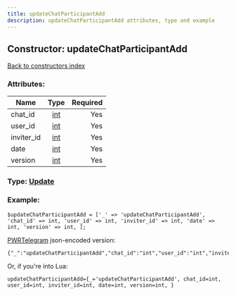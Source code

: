 ```yaml
---
title: updateChatParticipantAdd
description: updateChatParticipantAdd attributes, type and example
---
```

## Constructor: updateChatParticipantAdd  
[Back to constructors index](index.md)



### Attributes:

| Name     |    Type       | Required |
|----------|:-------------:|---------:|
|chat\_id|[int](../types/int.md) | Yes|
|user\_id|[int](../types/int.md) | Yes|
|inviter\_id|[int](../types/int.md) | Yes|
|date|[int](../types/int.md) | Yes|
|version|[int](../types/int.md) | Yes|



### Type: [Update](../types/Update.md)


### Example:

```
$updateChatParticipantAdd = ['_' => 'updateChatParticipantAdd', 'chat_id' => int, 'user_id' => int, 'inviter_id' => int, 'date' => int, 'version' => int, ];
```  

[PWRTelegram](https://pwrtelegram.xyz) json-encoded version:

```
{"_":"updateChatParticipantAdd","chat_id":"int","user_id":"int","inviter_id":"int","date":"int","version":"int"}
```


Or, if you're into Lua:  


```
updateChatParticipantAdd={_='updateChatParticipantAdd', chat_id=int, user_id=int, inviter_id=int, date=int, version=int, }

```


